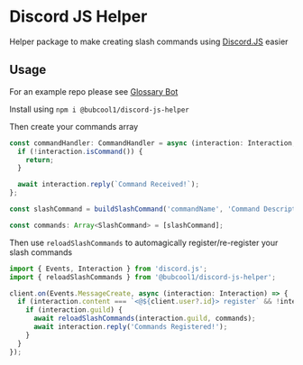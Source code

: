 # Discord JS Helper

Helper package to make creating slash commands using [Discord.JS](https://github.com/discordjs/discord.js) easier

## Usage

For an example repo please see [Glossary Bot](https://github.com/Bubcool1/Glossary-bot)

Install using `npm i @bubcool1/discord-js-helper`

Then create your commands array

```typescript
const commandHandler: CommandHandler = async (interaction: Interaction, options: SlashCommandOptions) => {
  if (!interaction.isCommand()) {
    return;
  }

  await interaction.reply(`Command Received!`);
};

const slashCommand = buildSlashCommand('commandName', 'Command Description', commandHandler);

const commands: Array<SlashCommand> = [slashCommand];
```

Then use `reloadSlashCommands` to automagically register/re-register your slash commands

```typescript
import { Events, Interaction } from 'discord.js';
import { reloadSlashCommands } from '@bubcool1/discord-js-helper';

client.on(Events.MessageCreate, async (interaction: Interaction) => {
  if (interaction.content === `<@${client.user?.id}> register` && !interaction.author.bot) {
    if (interaction.guild) {
      await reloadSlashCommands(interaction.guild, commands);
      await interaction.reply('Commands Registered!');
    }
  }
});
```
